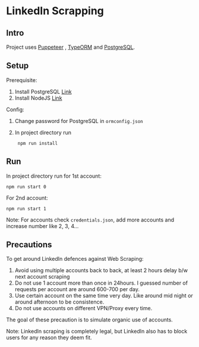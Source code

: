# LinkedIn Scrapping

## Intro

Project uses [Puppeteer](https://github.com/puppeteer/puppeteer) , [TypeORM](https://github.com/typeorm/typeorm) and [PostgreSQL](https://www.postgresql.org/).

## Setup

Prerequisite:

1. Install PostgreSQL [Link](https://www.postgresql.org/download/)
2. Install NodeJS [Link](https://nodejs.org/en/)

Config:

1. Change password for PostgreSQL in `ormconfig.json`
2. In project directory run


        npm run install

## Run

In project directory run for 1st account:

    npm run start 0

For 2nd account:

    npm run start 1

Note: For accounts check `credentials.json`, add more accounts and increase number like 2, 3, 4...

## Precautions

To get around LinkedIn defences against Web Scraping:

1. Avoid using multiple accounts back to back, at least 2 hours delay b/w next account scraping
2. Do not use 1 account more than once in 24hours. I guessed number of requests per account are around 600-700 per day.
3. Use certain account on the same time very day. Like around mid night or around afternoon to be consistence.
4. Do not use accounts on different VPN/Proxy every time.

The goal of these precaution is to simulate organic use of accounts.

Note: LinkedIn scraping is completely legal, but LinkedIn also has to block users for any reason they deem fit.
